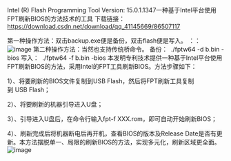 Intel (R) Flash Programming Tool Version: 15.0.1.1347一种基于Intel平台使用FPT刷新BIOS的方法技术的工具
下载链接：https://download.csdn.net/download/qq_41145669/86507117

第一种操作方法：双击backup.exe便是备份，双击flash便是写入。 ：：
![image](https://user-images.githubusercontent.com/38132402/188080812-9dcad861-43c3-4874-a662-84c8b0656d53.png)
第二种操作方法：当然也支持传统桥命令。
备份：  ./fptw64 -d b.bin -bios
写入：  ./fptw64 -f b.bin -bios
本发明专利技术提供一种基于Intel平台使用FPT刷新BIOS的方法，采用Intel的FPT工具刷新BIOS。方法步骤如下：

1）、将要刷新的BIOS文件复制到USB Flash，然后将FPT刷新工具复制到 USB Flash；

2）、将要刷新的机器引导进入U盘；

3）、引导进入U盘后，在命令行输入fpt-f XXX.rom，即可自动开始刷新BIOS；

4）、刷新完成后将机器断电后再开机，查看BIOS的版本及Release Date是否有更新。本方法摆脱单一、局限的刷新BIOS的方法，实现多元化，刷新区域更全面。
![image](https://user-images.githubusercontent.com/38132402/188080839-b9ff4656-a446-4fbf-bcb8-63408bfefcb9.png)

